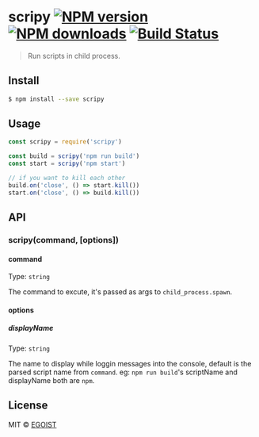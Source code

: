 # scripy [![NPM version](https://img.shields.io/npm/v/scripy.svg)](https://npmjs.com/package/scripy) [![NPM downloads](https://img.shields.io/npm/dm/scripy.svg)](https://npmjs.com/package/scripy) [![Build Status](https://img.shields.io/circleci/project/egoist/scripy/master.svg)](https://circleci.com/gh/egoist/scripy)

> Run scripts in child process.

## Install

```bash
$ npm install --save scripy
```

## Usage

```js
const scripy = require('scripy')

const build = scripy('npm run build')
const start = scripy('npm start')

// if you want to kill each other
build.on('close', () => start.kill())
start.on('close', () => build.kill())
```

## API

### scripy(command, [options])

#### command

Type: `string`

The command to excute, it's passed as args to `child_process.spawn`.

#### options

##### displayName

Type: `string`

The name to display while loggin messages into the console, default is the parsed script name from `command`. eg: `npm run build`'s scriptName and displayName both are `npm`.

## License

MIT © [EGOIST](https://github.com/egoist)
